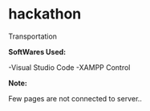 # hackathon
Transportation

**SoftWares Used:**

-Visual Studio Code
-XAMPP Control

**Note:**

Few pages are not connected to server..
